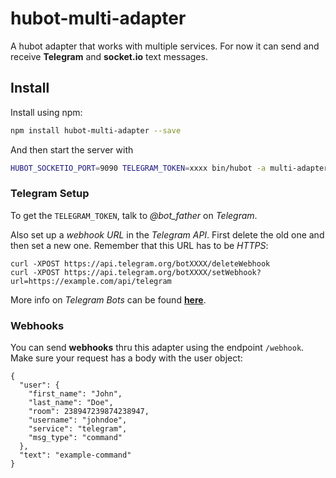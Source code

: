 # hubot-multi-adapter

A hubot adapter that works with multiple services. For now it can send and receive **Telegram** and **socket.io** text messages.

## Install

Install using npm:

```bash
npm install hubot-multi-adapter --save
```

And then start the server with

```bash
HUBOT_SOCKETIO_PORT=9090 TELEGRAM_TOKEN=xxxx bin/hubot -a multi-adapter
```

### Telegram Setup

To get the ```TELEGRAM_TOKEN```, talk to *@bot_father* on *Telegram*.

Also set up a *webhook URL* in the *Telegram API*. First delete the old one and then set a new one. Remember that this URL has to be *HTTPS*:

```
curl -XPOST https://api.telegram.org/botXXXX/deleteWebhook
curl -XPOST https://api.telegram.org/botXXXX/setWebhook?url=https://example.com/api/telegram
```

More info on *Telegram Bots* can be found [**here**](https://core.telegram.org/bots).

### Webhooks

You can send **webhooks** thru this adapter using the endpoint ```/webhook```. Make sure your request has a body with the user object:

```
{
  "user": {
    "first_name": "John",
    "last_name": "Doe",
    "room": 238947239874238947,
    "username": "johndoe",
    "service": "telegram",
    "msg_type": "command"
  },
  "text": "example-command"
}
```
